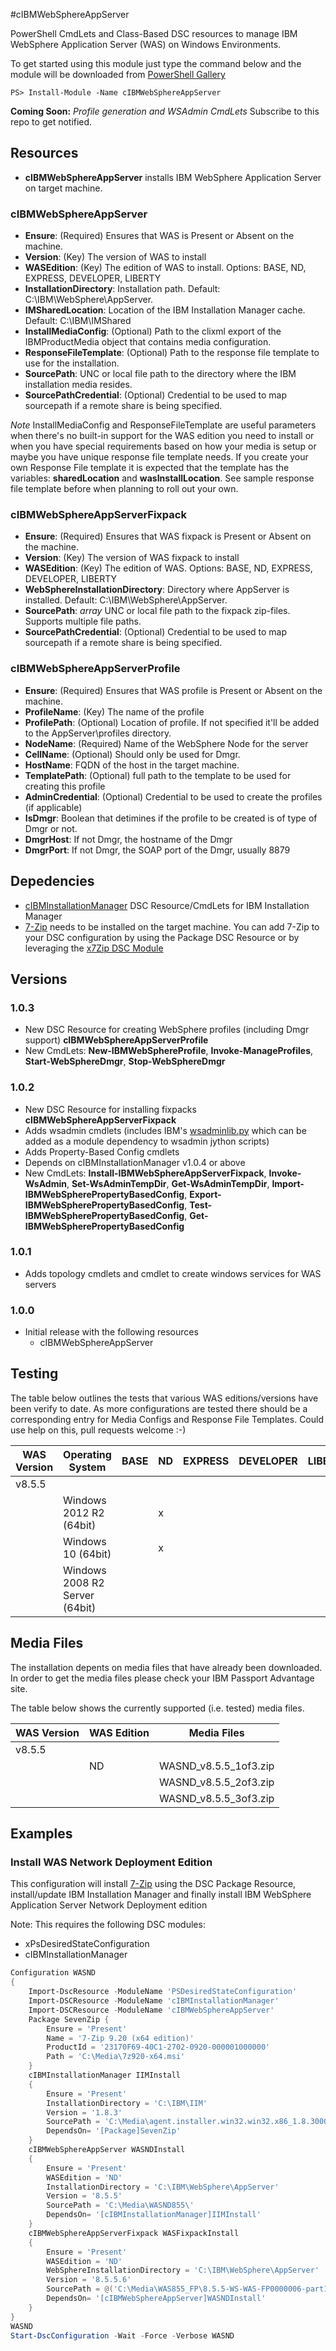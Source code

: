 #cIBMWebSphereAppServer

PowerShell CmdLets and Class-Based DSC resources to manage IBM WebSphere Application Server (WAS) on Windows Environments.

To get started using this module just type the command below and the module will be downloaded from [PowerShell Gallery](https://www.powershellgallery.com/packages/cIBMWebSphereAppServer/)
```shell
PS> Install-Module -Name cIBMWebSphereAppServer
```

**Coming Soon:** _Profile generation and WSAdmin CmdLets_ Subscribe to this repo to get notified.

## Resources

* **cIBMWebSphereAppServer** installs IBM WebSphere Application Server on target machine.

### cIBMWebSphereAppServer

* **Ensure**: (Required) Ensures that WAS is Present or Absent on the machine.
* **Version**: (Key) The version of WAS to install
* **WASEdition**: (Key) The edition of WAS to install.  Options: BASE, ND, EXPRESS, DEVELOPER, LIBERTY
* **InstallationDirectory**: Installation path.  Default: C:\IBM\WebSphere\AppServer.
* **IMSharedLocation**: Location of the IBM Installation Manager cache.  Default: C:\IBM\IMShared
* **InstallMediaConfig**: (Optional) Path to the clixml export of the IBMProductMedia object that contains media configuration.
* **ResponseFileTemplate**: (Optional) Path to the response file template to use for the installation.
* **SourcePath**: UNC or local file path to the directory where the IBM installation media resides.
* **SourcePathCredential**: (Optional) Credential to be used to map sourcepath if a remote share is being specified.

_Note_ InstallMediaConfig and ResponseFileTemplate are useful parameters when there's no built-in support for the WAS edition you need to install or when you have special requirements based on how your media is setup or maybe you have unique response file template needs.
If you create your own Response File template it is expected that the template has the variables: **sharedLocation** and **wasInstallLocation**.  See sample response file template before when planning to roll out your own.

### cIBMWebSphereAppServerFixpack

* **Ensure**: (Required) Ensures that WAS fixpack is Present or Absent on the machine.
* **Version**: (Key) The version of WAS fixpack to install
* **WASEdition**: (Key) The edition of WAS.  Options: BASE, ND, EXPRESS, DEVELOPER, LIBERTY
* **WebSphereInstallationDirectory**: Directory where AppServer is installed.  Default: C:\IBM\WebSphere\AppServer.
* **SourcePath**: _array_ UNC or local file path to the fixpack zip-files.  Supports multiple file paths.
* **SourcePathCredential**: (Optional) Credential to be used to map sourcepath if a remote share is being specified.

### cIBMWebSphereAppServerProfile

* **Ensure**: (Required) Ensures that WAS profile is Present or Absent on the machine.
* **ProfileName**: (Key) The name of the profile
* **ProfilePath**: (Optional) Location of profile.  If not specified it'll be added to the AppServer\profiles directory.
* **NodeName**: (Required) Name of the WebSphere Node for the server
* **CellName**: (Optional) Should only be used for Dmgr.
* **HostName**: FQDN of the host in the target machine.
* **TemplatePath**: (Optional) full path to the template to be used for creating this profile
* **AdminCredential**: (Optional) Credential to be used to create the profiles (if applicable)
* **IsDmgr**: Boolean that detimines if the profile to be created is of type of Dmgr or not.
* **DmgrHost**: If not Dmgr, the hostname of the Dmgr
* **DmgrPort**: If not Dmgr, the SOAP port of the Dmgr, usually 8879

## Depedencies
* [cIBMInstallationManager](http://github.com/dennypc/cIBMInstallationManager) DSC Resource/CmdLets for IBM Installation Manager
* [7-Zip](http://www.7-zip.org/ "7-Zip") needs to be installed on the target machine.  You can add 7-Zip to your DSC configuration by using the Package
DSC Resource or by leveraging the [x7Zip DSC Module](https://www.powershellgallery.com/packages/x7Zip/ "x7Zip at PowerShell Gallery")

## Versions

### 1.0.3
* New DSC Resource for creating WebSphere profiles (including Dmgr support) **cIBMWebSphereAppServerProfile**
* New CmdLets: **New-IBMWebSphereProfile**, **Invoke-ManageProfiles**, **Start-WebSphereDmgr**, **Stop-WebSphereDmgr**

### 1.0.2
* New DSC Resource for installing fixpacks **cIBMWebSphereAppServerFixpack**
* Adds wsadmin cmdlets (includes IBM's [wsadminlib.py](https://github.com/wsadminlib/wsadminlib) which can be added as a module dependency to wsadmin jython scripts)
* Adds Property-Based Config cmdlets
* Depends on cIBMInstallationManager v1.0.4 or above
* New CmdLets: **Install-IBMWebSphereAppServerFixpack**, **Invoke-WsAdmin**, **Set-WsAdminTempDir**, **Get-WsAdminTempDir**, **Import-IBMWebSpherePropertyBasedConfig**, **Export-IBMWebSpherePropertyBasedConfig**, **Test-IBMWebSpherePropertyBasedConfig**, **Get-IBMWebSpherePropertyBasedConfig**

### 1.0.1
* Adds topology cmdlets and cmdlet to create windows services for WAS servers
    
### 1.0.0
* Initial release with the following resources 
    - cIBMWebSphereAppServer

## Testing

The table below outlines the tests that various WAS editions/versions have been verify to date.  As more configurations are tested there should be a corresponding entry for Media Configs and Response File Templates.  Could use help on this, pull requests welcome :-)

| WAS Version | Operating System               | BASE | ND | EXPRESS | DEVELOPER | LIBERTY |
|-------------|--------------------------------|------|----|---------|-----------|---------|
| v8.5.5      |                                |      |    |         |           |         |
|             | Windows 2012 R2 (64bit)        |      |  x |         |           |         |
|             | Windows 10 (64bit)             |      |  x |         |           |         |
|             | Windows 2008 R2 Server (64bit) |      |    |         |           |         |


## Media Files

The installation depents on media files that have already been downloaded.  In order to get the media files please check your IBM Passport Advantage site.

The table below shows the currently supported (i.e. tested) media files.

| WAS Version | WAS Edition | Media Files           |
|-------------|-------------|-----------------------|
| v8.5.5      |             |                       |
|             | ND          | WASND_v8.5.5_1of3.zip |
|             |             | WASND_v8.5.5_2of3.zip |
|             |             | WASND_v8.5.5_3of3.zip |

## Examples

### Install WAS Network Deployment Edition

This configuration will install [7-Zip](http://www.7-zip.org/ "7-Zip") using the DSC Package Resource, install/update IBM Installation Manager
and finally install IBM WebSphere Application Server Network Deployment edition

Note: This requires the following DSC modules:
* xPsDesiredStateConfiguration
* cIBMInstallationManager

```powershell
Configuration WASND
{
    Import-DscResource -ModuleName 'PSDesiredStateConfiguration'
    Import-DSCResource -ModuleName 'cIBMInstallationManager'
    Import-DSCResource -ModuleName 'cIBMWebSphereAppServer'
    Package SevenZip {
        Ensure = 'Present'
        Name = '7-Zip 9.20 (x64 edition)'
        ProductId = '23170F69-40C1-2702-0920-000001000000'
        Path = 'C:\Media\7z920-x64.msi'
    }
    cIBMInstallationManager IIMInstall
    {
        Ensure = 'Present'
        InstallationDirectory = 'C:\IBM\IIM'
        Version = '1.8.3'
        SourcePath = 'C:\Media\agent.installer.win32.win32.x86_1.8.3000.20150606_0047.zip'
        DependsOn= '[Package]SevenZip'
    }
    cIBMWebSphereAppServer WASNDInstall
    {
        Ensure = 'Present'
        WASEdition = 'ND'
        InstallationDirectory = 'C:\IBM\WebSphere\AppServer'
        Version = '8.5.5'
        SourcePath = 'C:\Media\WASND855\'
        DependsOn= '[cIBMInstallationManager]IIMInstall'
    }
    cIBMWebSphereAppServerFixpack WASFixpackInstall
    {
        Ensure = 'Present'
        WASEdition = 'ND'
        WebSphereInstallationDirectory = 'C:\IBM\WebSphere\AppServer'
        Version = '8.5.5.6'
        SourcePath = @('C:\Media\WAS855_FP\8.5.5-WS-WAS-FP0000006-part1.zip', 'C:\Media\WAS855_FP\8.5.5-WS-WAS-FP0000006-part2.zip')
        DependsOn= '[cIBMWebSphereAppServer]WASNDInstall'
    }
}
WASND
Start-DscConfiguration -Wait -Force -Verbose WASND
```